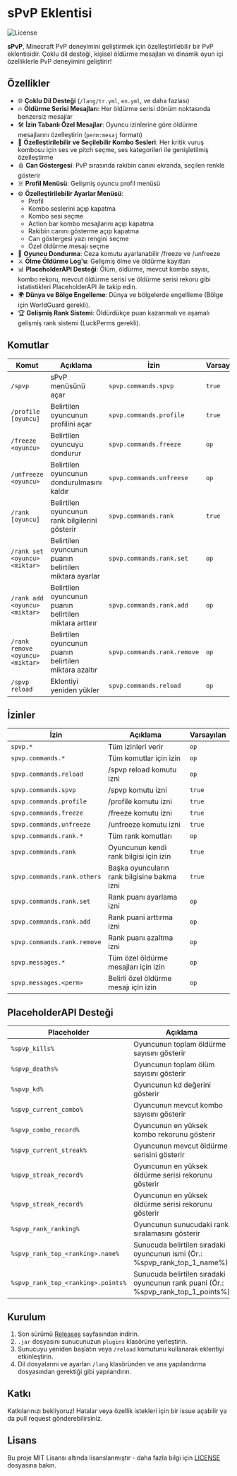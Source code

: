 # sPvP Eklentisi

![License](https://img.shields.io/badge/License-MIT-blue)

**sPvP**, Minecraft PvP deneyimini geliştirmek için özelleştirilebilir bir PvP eklentisidir. Çoklu dil desteği, kişisel öldürme mesajları ve dinamik oyun içi özelliklerle PvP deneyimini geliştirir!

## Özellikler

- 🌐 **Çoklu Dil Desteği** (`/lang/tr.yml`, `en.yml`, ve daha fazlası)
- 🔥 **Öldürme Serisi Mesajları**: Her öldürme serisi dönüm noktasında benzersiz mesajlar
- 🛠 **İzin Tabanlı Özel Mesajlar**: Oyuncu izinlerine göre öldürme mesajlarını özelleştirin (`perm:mesaj` formatı)
- 🎵 **Özelleştirilebilir ve Seçilebilir Kombo Sesleri**: Her kritik vuruş kombosu için ses ve pitch seçme, ses kategorileri ile genişletilmiş özelleştirme
- 🩸 **Can Göstergesi**: PvP sırasında rakibin canını ekranda, seçilen renkle gösterir
- ☠️ **Profil Menüsü**: Gelişmiş oyuncu profil menüsü
- ⚙️ **Özelleştirilebilir Ayarlar Menüsü**:
  - Profil
  - Kombo seslerini açıp kapatma
  - Kombo sesi seçme
  - Action bar kombo mesajlarını açıp kapatma
  - Rakibin canını gösterme açıp kapatma
  - Can göstergesi yazı rengini seçme
  - Özel öldürme mesajı seçme
- 🥶 **Oyuncu Dondurma**: Ceza komutu ayarlanabilir /freeze ve /unfreeze
- ⚔️ **Ölme Öldürme Log'u**: Gelişmiş ölme ve öldürme kayıtları
- 📊 **PlaceholderAPI Desteği**: Ölüm, öldürme, mevcut kombo sayısı, kombo rekoru, mevcut öldürme serisi ve öldürme serisi rekoru gibi istatistikleri PlaceholderAPI ile takip edin.
- 🌍 **Dünya ve Bölge Engelleme**: Dünya ve bölgelerde engellleme (Bölge için WorldGuard gerekli).
- 🏆 **Gelişmiş Rank Sistemi**: Öldürdükçe puan kazanmalı ve aşamalı gelişmiş rank sistemi (LuckPerms gerekli).

## Komutlar

| Komut                            | Açıklama                                                | İzin                        | Varsayılan |
|----------------------------------|---------------------------------------------------------|-----------------------------|------------|
| `/spvp`                          | sPvP menüsünü açar                                      | `spvp.commands.spvp`        | `true`     |
| `/profile [oyuncu]`              | Belirtilen oyuncunun profilini açar                     | `spvp.commands.profile`     | `true`     |
| `/freeze <oyuncu>`               | Belirtilen oyuncuyu dondurur                            | `spvp.commands.freeze`      | `op`       |
| `/unfreeze <oyuncu>`             | Belirtilen oyuncunun dondurulmasını kaldır              | `spvp.commands.unfreese`    | `op`       |
| `/rank [oyuncu]`                 | Belirtilen oyuncunun rank bilgilerini gösterir          | `spvp.commands.rank`        | `true`     |
| `/rank set <oyuncu> <miktar>`    | Belirtilen oyuncunun puanın belirtilen miktara ayarlar  | `spvp.commands.rank.set`    | `op`        |
| `/rank add <oyuncu> <miktar>`    | Belirtilen oyuncunun puanın belirtilen miktara arttırır | `spvp.commands.rank.add`    | `op`        |
| `/rank remove <oyuncu> <miktar>` | Belirtilen oyuncunun puanın belirtilen miktara azaltır  | `spvp.commands.rank.remove` | `op`        |
| `/spvp reload`                   | Eklentiyi yeniden yükler                                | `spvp.commands.reload`      | `op`       |

## İzinler

| İzin                        | Açıklama                                    | Varsayılan |
|-----------------------------|---------------------------------------------|------------|
| `spvp.*`                    | Tüm izinleri verir                          | `op`       |
| `spvp.commands.*`           | Tüm komutlar için izin                      | `op`       |
| `spvp.commands.reload`      | /spvp reload komutu izni                    | `op`       |
| `spvp.commands.spvp`        | /spvp komutu izni                           | `true`     |
| `spvp.commands.profile`     | /profile komutu izni                        | `true`     |
| `spvp.commands.freeze`      | /freeze komutu izni                         | `true`     |
| `spvp.commands.unfreeze`    | /unfreeze komutu izni                       | `true`     |
| `spvp.commands.rank.*`      | Tüm rank komutları                          | `op`        |
| `spvp.commands.rank`        | Oyuncunun kendi rank bilgisi için izin      | `true`     |
| `spvp.commands.rank.others` | Başka oyuncuların rank bilgisine bakma izni | `true`     |
| `spvp.commands.rank.set`    | Rank puanı ayarlama izni                    | `op`     |
| `spvp.commands.rank.add`    | Rank puani arttırma izni                    | `op`     |
| `spvp.commands.rank.remove` | Rank puanı azaltma izni                     | `op`     |
| `spvp.messages.*`           | Tüm özel öldürme mesajları için izin        | `op`       |
| `spvp.messages.<perm>`      | Belirli özel öldürme mesajı için izin       | `op`       |

## PlaceholderAPI Desteği

| Placeholder                        | Açıklama                                                                          |
|------------------------------------|-----------------------------------------------------------------------------------|
| `%spvp_kills%`                     | Oyuncunun toplam öldürme sayısını gösterir                                        |
| `%spvp_deaths%`                    | Oyuncunun toplam ölüm sayısını gösterir                                           |
| `%spvp_kd%`                        | Oyuncunun kd değerini gösterir                                                    |
| `%spvp_current_combo%`             | Oyuncunun mevcut kombo sayısını gösterir                                          |
| `%spvp_combo_record%`              | Oyuncunun en yüksek kombo rekorunu gösterir                                       |
| `%spvp_current_streak%`            | Oyuncunun mevcut öldürme serisini gösterir                                        |
| `%spvp_streak_record%`             | Oyuncunun en yüksek öldürme serisi rekorunu gösterir                              |
| `%spvp_streak_record%`             | Oyuncunun en yüksek öldürme serisi rekorunu gösterir                              |
| `%spvp_rank_ranking%`              | Oyuncunun sunucudaki rank sıralamasını gösterir                                   |
| `%spvp_rank_top_<ranking>.name%`   | Sunucuda belirtilen sıradaki oyuncunun ismi (Ör.: %spvp_rank_top_1_name%)         |
| `%spvp_rank_top_<ranking>.points%` | Sunucuda belirtilen sıradaki oyuncunun rank puani (Ör.: %spvp_rank_top_1_points%) |

## Kurulum

1. Son sürümü [Releases](https://github.com/username/sPvP/releases) sayfasından indirin.
2. `.jar` dosyasını sunucunuzun `plugins` klasörüne yerleştirin.
3. Sunucuyu yeniden başlatın veya `/reload` komutunu kullanarak eklentiyi etkinleştirin.
4. Dil dosyalarını ve ayarları `/lang` klasöründen ve ana yapılandırma dosyasından gerektiği gibi yapılandırın.

## Katkı

Katkılarınızı bekliyoruz! Hatalar veya özellik istekleri için bir issue açabilir ya da pull request gönderebilirsiniz.

## Lisans

Bu proje MIT Lisansı altında lisanslanmıştır - daha fazla bilgi için [LICENSE](LICENSE) dosyasına bakın.
